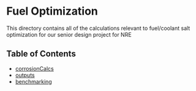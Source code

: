 # Fuel Optimization
This directory contains all of the calculations relevant to fuel/coolant salt optimization for our senior design project for NRE 

## Table of Contents

- [corrosionCalcs](corrosionCalcs/README.md)
- [outputs](outputs/README.md)
- [benchmarking](benchmarking/README.md)


